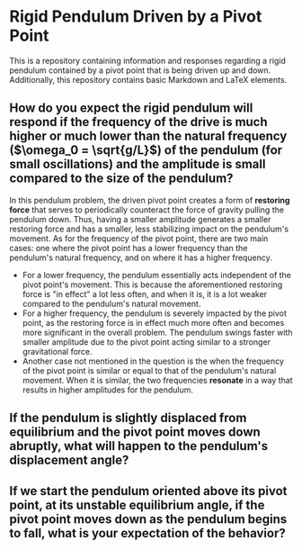 # Rigid Pendulum Driven by a Pivot Point
This is a repository containing information and responses regarding a rigid pendulum contained by a pivot point that is being driven up and down. Additionally, this repository contains basic Markdown and LaTeX elements.

## How do you expect the rigid pendulum will respond if the frequency of the drive is much higher or much lower than the natural frequency ($\omega_0 = \sqrt{g/L}$) of the pendulum (for small oscillations) and the amplitude is small compared to the size of the pendulum?

In this pendulum problem, the driven pivot point creates a form of **restoring force** that serves to periodically counteract the force of gravity pulling the pendulum down. Thus, having a smaller amplitude generates a smaller restoring force and has a smaller, less stabilizing impact on the pendulum's movement. As for the frequency of the pivot point, there are two main cases: one where the pivot point has a lower frequency than the pendulum's natural frequency, and on where it has a higher frequency.

- For a lower frequency, the pendulum essentially acts independent of the pivot point's movement. This is because the aforementioned restoring force is "in effect" a lot less often, and when it is, it is a lot weaker compared to the pendulum's natural movement.
- For a higher frequency, the pendulum is severely impacted by the pivot point, as the restoring force is in effect much more often and becomes more significant in the overall problem. The pendulum swings faster with smaller amplitude due to the pivot point acting similar to a stronger gravitational force.
- Another case not mentioned in the question is the when the frequency of the pivot point is similar or equal to that of the pendulum's natural movement. When it is similar, the two frequencies **resonate** in a way that results in higher amplitudes for the pendulum.

## If the pendulum is slightly displaced from equilibrium and the pivot point moves down abruptly, what will happen to the pendulum's displacement angle?





## If we start the pendulum oriented above its pivot point, at its unstable equilibrium angle, if the pivot point moves down as the pendulum begins to fall, what is your expectation of the behavior? 
